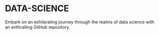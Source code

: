 # DATA-SCIENCE
Embark on an exhilarating journey through the realms of data science with an enthralling GitHub repository.
